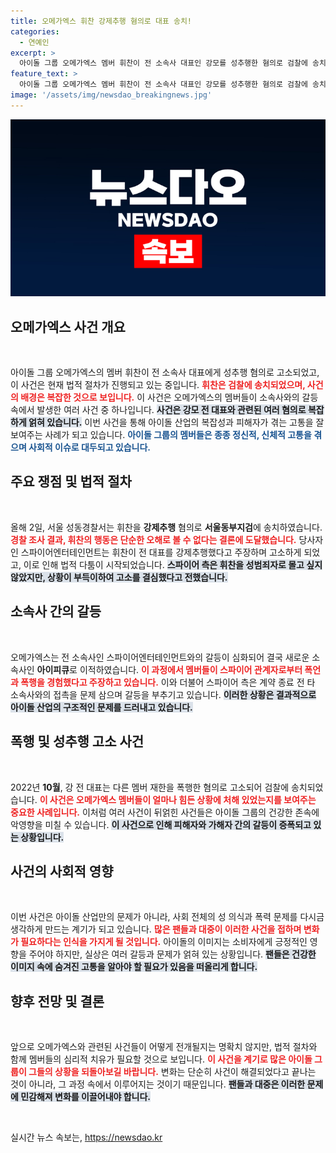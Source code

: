 ```yaml
---
title: 오메가엑스 휘찬 강제추행 혐의로 대표 송치!
categories:
  - 연예인
excerpt: >
  아이돌 그룹 오메가엑스 멤버 휘찬이 전 소속사 대표인 강모를 성추행한 혐의로 검찰에 송치됐다. 전 소속사는 휘찬의 주장을 반박하며 역고소에 나섰고, 내부 폭행과 갈등이 불거지고 있다. 이 사건의 진실이 무엇일지, 팬들의 이목이 집중된다!
feature_text: >
  아이돌 그룹 오메가엑스 멤버 휘찬이 전 소속사 대표인 강모를 성추행한 혐의로 검찰에 송치됐다. 전 소속사는 휘찬의 주장을 반박하며 역고소에 나섰고, 내부 폭행과 갈등이 불거지고 있다. 이 사건의 진실이 무엇일지, 팬들의 이목이 집중된다!
image: '/assets/img/newsdao_breakingnews.jpg'
---
```


<p><img src="/assets/img/newsdao_breakingnews.jpg" alt="firstkoreanews 속보" /></p>

<h2 data-ke-size="size26">오메가엑스 사건 개요</h2>

<p data-ke-size="size16">&nbsp;</p>

<p>아이돌 그룹 오메가엑스의 멤버 휘찬이 전 소속사 대표에게 성추행 혐의로 고소되었고, 이 사건은 현재 법적 절차가 진행되고 있는 중입니다. <b><span style="color: #ee2323;">휘찬은 검찰에 송치되었으며, 사건의 배경은 복잡한 것으로 보입니다.</span></b> 이 사건은 오메가엑스의 멤버들이 소속사와의 갈등 속에서 발생한 여러 사건 중 하나입니다. <b><span style="background-color: #21538527;">사건은 강모 전 대표와 관련된 여러 혐의로 복잡하게 얽혀 있습니다.</span></b> 이번 사건을 통해 아이돌 산업의 복잡성과 피해자가 겪는 고통을 잘 보여주는 사례가 되고 있습니다. <b><span style="color: #1a5490;">아이돌 그룹의 멤버들은 종종 정신적, 신체적 고통을 겪으며 사회적 이슈로 대두되고 있습니다.</span></b></p>

<h2 data-ke-size="size26">주요 쟁점 및 법적 절차</h2>

<p data-ke-size="size16">&nbsp;</p>

<p>올해 2일, 서울 성동경찰서는 휘찬을 <strong>강제추행</strong> 혐의로 <strong>서울동부지검</strong>에 송치하였습니다. <b><span style="color: #ee2323;">경찰 조사 결과, 휘찬의 행동은 단순한 오해로 볼 수 없다는 결론에 도달했습니다.</span></b> 당사자인 스파이어엔터테인먼트는 휘찬이 전 대표를 강제추행했다고 주장하며 고소하게 되었고, 이로 인해 법적 다툼이 시작되었습니다. <b><span style="background-color: #21538527;">스파이어 측은 휘찬을 성범죄자로 몰고 싶지 않았지만, 상황이 부득이하여 고소를 결심했다고 전했습니다.</span></b> </p>

<h2 data-ke-size="size26">소속사 간의 갈등</h2>

<p data-ke-size="size16">&nbsp;</p>

<p>오메가엑스는 전 소속사인 스파이어엔터테인먼트와의 갈등이 심화되어 결국 새로운 소속사인 <strong>아이피큐</strong>로 이적하였습니다. <b><span style="color: #ee2323;">이 과정에서 멤버들이 스파이어 관계자로부터 폭언과 폭행을 경험했다고 주장하고 있습니다.</span></b> 이와 더불어 스파이어 측은 계약 종료 전 타 소속사와의 접촉을 문제 삼으며 갈등을 부추기고 있습니다. <b><span style="background-color: #21538527;">이러한 상황은 결과적으로 아이돌 산업의 구조적인 문제를 드러내고 있습니다.</span></b></p>

<h2 data-ke-size="size26">폭행 및 성추행 고소 사건</h2>

<p data-ke-size="size16">&nbsp;</p>

<p>2022년 <strong>10월</strong>, 강 전 대표는 다른 멤버 재한을 폭행한 혐의로 고소되어 검찰에 송치되었습니다. <b><span style="color: #ee2323;">이 사건은 오메가엑스 멤버들이 얼마나 힘든 상황에 처해 있었는지를 보여주는 중요한 사례입니다.</span></b> 이처럼 여러 사건이 뒤얽힌 사건들은 아이돌 그룹의 건강한 존속에 악영향을 미칠 수 있습니다. <b><span style="background-color: #21538527;">이 사건으로 인해 피해자와 가해자 간의 갈등이 증폭되고 있는 상황입니다.</span></b></p>

<h2 data-ke-size="size26">사건의 사회적 영향</h2>

<p data-ke-size="size16">&nbsp;</p>

<p>이번 사건은 아이돌 산업만의 문제가 아니라, 사회 전체의 성 의식과 폭력 문제를 다시금 생각하게 만드는 계기가 되고 있습니다. <b><span style="color: #ee2323;">많은 팬들과 대중이 이러한 사건을 접하며 변화가 필요하다는 인식을 가지게 될 것입니다.</span></b> 아이돌의 이미지는 소비자에게 긍정적인 영향을 주어야 하지만, 실상은 여러 갈등과 문제가 얽혀 있는 상황입니다. <b><span style="background-color: #21538527;">팬들은 건강한 이미지 속에 숨겨진 고통을 알아야 할 필요가 있음을 떠올리게 합니다.</span></b></p>

<h2 data-ke-size="size26">향후 전망 및 결론</h2>

<p data-ke-size="size16">&nbsp;</p>

<p>앞으로 오메가엑스와 관련된 사건들이 어떻게 전개될지는 명확치 않지만, 법적 절차와 함께 멤버들의 심리적 치유가 필요할 것으로 보입니다. <b><span style="color: #ee2323;">이 사건을 계기로 많은 아이돌 그룹이 그들의 상황을 되돌아보길 바랍니다.</span></b> 변화는 단순히 사건이 해결되었다고 끝나는 것이 아니라, 그 과정 속에서 이루어지는 것이기 때문입니다. <b><span style="background-color: #21538527;">팬들과 대중은 이러한 문제에 민감해져 변화를 이끌어내야 합니다.</span></b></p>

<p data-ke-size="size16">&nbsp;</p>
실시간 뉴스 속보는, <a href="https://newsdao.kr" rel="dofollow">https://newsdao.kr</a>


